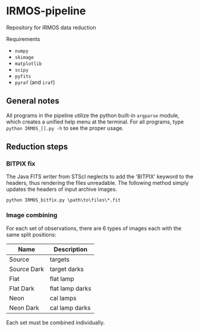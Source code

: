 IRMOS-pipeline
==============

Repository for IRMOS data reduction

Requirements
* ```numpy```
* ```skimage```
* ```matplotlib```
* ```scipy```
* ```pyfits```
* ```pyraf``` (and ```iraf```)

## General notes
All programs in the pipeline utilize the python built-in ```argparse``` module, which creates a unified help menu at the terminal.  For all programs, type ```python IRMOS_[].py -h``` to see the proper usage.

## Reduction steps
### BITPIX fix
The Java FITS writer from STScI neglects to add the 'BITPIX' keyword to the headers, thus rendering the files unreadable.  The following method simply updates the headers of input archive images.

```python IRMOS_bitfix.py \path\to\files\*.fit```

### Image combining
For each set of observations, there are 6 types of images each with the same split positions:

| Name | Description |
| ------- | ----- |
| Source | targets |
| Source Dark | target darks |
| Flat | flat lamp |
| Flat Dark | flat lamp darks |
| Neon | cal lamps |
| Neon Dark | cal lamp darks |

Each set must be combined individually.
